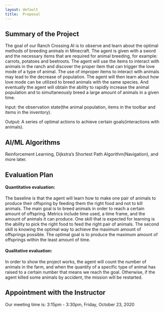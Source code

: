 ```yaml
---
layout: default
title:  Proposal
---
```


## Summary of the Project
The goal of our Ranch Crossing AI is to observe and learn about the optimal methods of breeding animals in Minecraft. The agent is given with a sword and the necessary items that are required for animal breeding, for example: carrots, potatoes and beetroots. The agent will use the items to interact with animals in the ranch and discover the proper item that can trigger the love mode of a type of animal. The use of improper items to interact with animals may lead to the decrease of population. The agent will then learn about how love mode can be utilized to breed animals with the same species. And eventually the agent will obtain the ability to rapidly increase the animal population and to simultaneously breed a large amount of animals in a given time. 

Input: the observation state(the animal population, items in the toolbar and items in the inventory).

Output: A series of optimal actions to achieve certain goals(interactions with animals).


## AI/ML Algorithms
Reinforcement Learning, Dijkstra’s Shortest Path Algorithm(Navigation), and more later. 

## Evaluation Plan
#### Quantitative evaluation: 
The baseline is that the agent will learn how to make one pair of animals to produce their offspring by feeding them the right food and not to kill animals. The main goal is to breed animals in order to reach a certain amount of offspring. Metrics include time used, a time frame, and the amount of animals it can produce. One skill that is expected for learning is the ability to pick the right food to feed the right pair of animals. The second skill is knowing the optimal way to achieve the maximum amount of offsprings possible. The optimal goal is to produce the maximum amount of offsprings within the least amount of time. 

#### Qualitative evaluation:
In order to show the project works, the agent will count the number of animals in the farm, and when the quantity of a specific type of animal has raised to a certain number that means we reach the goal. Otherwise, if the agent killed some animals by accident, the mission will be restarted.


## Appointment with the Instructor

Our meeting time is: 3:15pm - 3:30pm, Friday, October 23, 2020
